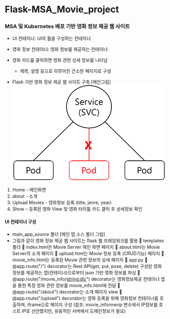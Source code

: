 # Flask-MSA_Movie_project

### MSA 및 Kubernetes 배포 기반 영화 정보 제공 웹 사이트 

-	UI 컨테이너: UI의 틀을 구성하는 컨테이너
-	영화 정보 컨테이너: 영화 정보를 제공하는 컨테이너
-	영화 카드를 클릭하면 영화 관련 상세 정보를 나타남
    - 제목, 설명 등으로 이루어진 간소한 페이지로 구성

- Flask 기반 영화 정보 제공 웹 사이트 구축
[메인그림]
<img src="https://github.com/Virusuki/Kubernetes/blob/main/k8s-develop/Pod-Container%20Design/files/img/Pod_service_action.PNG" width="550px" height="300px" title="px(픽셀) 크기 설정" alt="Pod service action"></img><br/>

1.	Home - 메인화면 
2.	about - 소개
3.	Upload Movies - 영화정보 등록 (title, jenre, year)
4.	Show – 등록된 영화 View 및 영화 타이틀 카드 클릭 후 상세정보 확인


#### UI 컨테이너 구성
- main_app_source 폴더
[메인 앱 소스 폴더 그림]
-	그림과 같이 영화 정보 제공 웹 사이트는 flask 웹 프레임워크를 활용
	templates 폴더
	index.html은 Movie Server 메인 화면 페이지
	about.html는 Movie Server의 소개 페이지
	upload.html는 Movie 정보 등록 (CRUD기능) 페이지
	movie_info.html는 등록된 Movie 관련 정보의 상세 페이지
	app.py
	@app.route("/") decorator는 Rest API(get, put, pose, delete) 구성된 영화 정보를 제공하는 앱(컨테이너)으로부터 json 기반 영화 정보를 파싱
	@app.route("/movie_info/<string:dic>") decorator는 영화정보제공 컨테이너 앱을 통한 특정 영화 관련 정보를 movie_info.html에 전달
	@app.route("/about") decorator는 소개 페이지 view
	@app.route("/upload") decorator는 영화 등록을 위해 영화정보 컨테이너를 호출하며, iframe으로 페이지 구성 (참조: movie_informerip 변수에서 IP정보를 호스트 IP로 선언했지만, 유동적인 서버에서 도메인정보가 필요)


